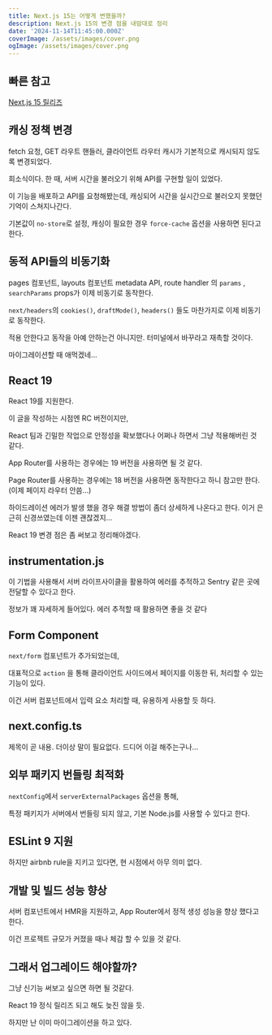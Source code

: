 ```yaml
---
title: Next.js 15는 어떻게 변했을까?
description: Next.js 15의 변경 점을 내맘대로 정리
date: '2024-11-14T11:45:00.000Z'
coverImage: /assets/images/cover.png
ogImage: /assets/images/cover.png
---
```


## 빠른 참고

[Next.js 15 릴리즈](https://nextjs.org/blog/next-15)

## 캐싱 정책 변경

fetch 요청, GET 라우트 핸들러, 클라이언트 라우터 캐시가 기본적으로 캐시되지 않도록 변경되었다.

희소식이다. 한 때, 서버 시간을 불러오기 위해 API를 구현할 일이 있었다.

이 기능을 배포하고 API를 요청해봤는데, 캐싱되어 시간을 실시간으로 불러오지 못했던 기억이 스쳐지나간다.

기본값이 `no-store`로 설정, 캐싱이 필요한 경우 `force-cache` 옵션을 사용하면 된다고 한다.

## 동적 API들의 비동기화

pages 컴포넌트, layouts 컴포넌트 metadata API, route handler 의 `params` , `searchParams` props가 이제 비동기로 동작한다.

`next/headers`의 `cookies()`, `draftMode()`, `headers()` 들도 마찬가지로 이제 비동기로 동작한다.

적용 안한다고 동작을 아예 안하는건 아니지만. 터미널에서 바꾸라고 재촉할 것이다.

마이그레이션할 때 애먹겠네...

## React 19

React 19를 지원한다.

이 글을 작성하는 시점엔 RC 버전이지만,

React 팀과 긴밀한 작업으로 안정성을 확보했다나 어쩌나 하면서 그냥 적용해버린 것 같다.

App Router를 사용하는 경우에는 19 버전을 사용하면 될 것 같다.

Page Router를 사용하는 경우에는 18 버전을 사용하면 동작한다고 하니 참고만 한다.(이제 페이지 라우터 안씀...)

하이드레이션 에러가 발생 했을 경우 해결 방법이 좀더 상세하게 나온다고 한다. 이거 은근히 신경쓰였는데 이젠 괜찮겠지...

React 19 변경 점은 좀 써보고 정리해야겠다.

## instrumentation.js

이 기법을 사용해서 서버 라이프사이클을 활용하여 에러를 추적하고 Sentry 같은 곳에 전달할 수 있다고 한다.

정보가 꽤 자세하게 들어있다. 에러 추적할 때 활용하면 좋을 것 같다

## Form Component

`next/form` 컴포넌트가 추가되었는데,

대표적으로 `action` 을 통해 클라이언트 사이드에서 페이지를 이동한 뒤, 처리할 수 있는 기능이 있다.

이건 서버 컴포넌트에서 입력 요소 처리할 때, 유용하게 사용할 듯 하다.

## next.config.ts

제목이 곧 내용. 더이상 말이 필요없다. 드디어 이걸 해주는구나...

## 외부 패키지 번들링 최적화

`nextConfig`에서 `serverExternalPackages` 옵션을 통해,

특정 패키지가 서버에서 번들링 되지 않고, 기본 Node.js를 사용할 수 있다고 한다.

## ESLint 9 지원

하지만 airbnb rule을 지키고 있다면, 현 시점에서 아무 의미 없다.

## 개발 및 빌드 성능 향상

서버 컴포넌트에서 HMR을 지원하고, App Router에서 정적 생성 성능을 향상 했다고 한다.

이건 프로젝트 규모가 커졌을 때나 체감 할 수 있을 것 같다.

## 그래서 업그레이드 해야할까?

그냥 신기능 써보고 싶으면 하면 될 것같다.

React 19 정식 릴리즈 되고 해도 늦진 않을 듯.

하지만 난 이미 마이그레이션을 하고 있다.
